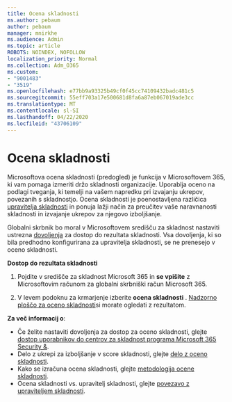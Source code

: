```yaml
---
title: Ocena skladnosti
ms.author: pebaum
author: pebaum
manager: mnirkhe
ms.audience: Admin
ms.topic: article
ROBOTS: NOINDEX, NOFOLLOW
localization_priority: Normal
ms.collection: Adm_O365
ms.custom:
- "9001483"
- "3519"
ms.openlocfilehash: e77bb9a93325b49cf0f45cc74109432badc481c5
ms.sourcegitcommit: 55eff703a17e500681d8fa6a87eb067019ade3cc
ms.translationtype: MT
ms.contentlocale: sl-SI
ms.lasthandoff: 04/22/2020
ms.locfileid: "43706109"
---
```

# <a name="compliance-score"></a>Ocena skladnosti

Microsoftova ocena skladnosti (predogled) je funkcija v Microsoftovem 365, ki vam pomaga izmeriti držo skladnosti organizacije. Uporablja oceno na podlagi tveganja, ki temelji na vašem napredku pri izvajanju ukrepov, povezanih s skladnostjo.   Ocena skladnosti je poenostavljena različica [upravitelja skladnosti](https://docs.microsoft.com/microsoft-365/compliance/compliance-manager-overview) in ponuja lažji način za preučitev vaše naravnanosti skladnosti in izvajanje ukrepov za njegovo izboljšanje. 

Globalni skrbnik bo moral v Microsoftovem središču za skladnost nastaviti ustrezna [dovoljenja](https://docs.microsoft.com/microsoft-365/security/office-365-security/permissions-in-the-security-and-compliance-center) za dostop do rezultata skladnosti.  Vsa dovoljenja, ki so bila predhodno konfigurirana za upravitelja skladnosti, se ne prenesejo v oceno skladnosti.

**Dostop do rezultata skladnosti**

1. Pojdite v središče za skladnost Microsoft 365 in **se vpišite** z Microsoftovim računom za globalni skrbniški račun Microsoft 365.

2. V levem podoknu za krmarjenje izberite **ocena skladnosti** . [Nadzorno ploščo za oceno skladnosti](https://docs.microsoft.com/microsoft-365/compliance/compliance-score-setup#understand-the-compliance-score-dashboard)si morate ogledati z rezultatom.
 

**Za več informacij o**:

- Če želite nastaviti dovoljenja za dostop za oceno skladnosti, glejte [dostop uporabnikov do centrov za skladnost programa Microsoft 365 Security &](https://docs.microsoft.com/microsoft-365/security/office-365-security/grant-access-to-the-security-and-compliance-center).
- Delo z ukrepi za izboljšanje v score skladnosti, glejte [delo z oceno skladnosti](https://docs.microsoft.com/microsoft-365/compliance/working-with-compliance-score).
- Kako se izračuna ocena skladnosti, glejte [metodologija ocene skladnosti](https://docs.microsoft.com/microsoft-365/compliance/compliance-score-methodology).
- Ocena skladnosti vs. upravitelj skladnosti, glejte [povezavo z upraviteljem skladnosti](https://docs.microsoft.com/microsoft-365/compliance/compliance-score#relationship-to-compliance-manager).

